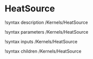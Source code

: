 <!-- MOOSE Documentation Stub: Remove this when content is added. -->

# HeatSource

!syntax description /Kernels/HeatSource

!syntax parameters /Kernels/HeatSource

!syntax inputs /Kernels/HeatSource

!syntax children /Kernels/HeatSource
